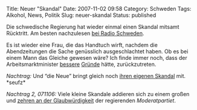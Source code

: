 Title: Neuer "Skandal"
Date: 2007-11-02 09:58
Category: Schweden
Tags: Alkohol, News, Politik
Slug: neuer-skandal
Status: published

Die schwedische Regierung hat wieder einmal einen Skandal mitsamt
Rücktritt. Am besten nachzulesen [bei Radio
Schweden](http://www.sr.se/cgi-bin/international/nyhetssidor/artikel.asp?nyheter=1&programid=2108&Artikel=1692413).

Es ist wieder eine Frau, die das Handtuch wirft, nachdem die
Abendzeitungen die Sache genüsslich ausgeschlachtet haben. Ob es bei
einem Mann das Gleiche gewesen wäre? Ich finde immer noch, dass der
Arbeitsmarktminister
[bessere](http://www.fiket.de/2007/06/19/minister-mit-wertlosem-examen/)
[Gründe](http://www.fiket.de/2007/06/21/gekauftes-examen-getilgt/)
hätte, zurückzutreten.

*Nachtrag:* Und “die Neue” bringt gleich noch [ihren eigenen
Skandal](http://www.sr.se/cgi-bin/international/nyhetssidor/artikel.asp?nyheter=1&programid=2108&Artikel=1694515)
mit. \*seufz\*

*Nachtrag 2, 071106:* Viele kleine Skandale addieren sich zu einem
großen und [zehren an der
Glaubwürdigkeit](http://www.sr.se/cgi-bin/international/nyhetssidor/artikel.asp?nyheter=1&programid=2108&Artikel=1698891)
der regierenden *Moderatpartiet*.

